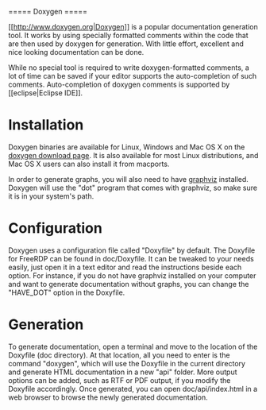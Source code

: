 ===== Doxygen =====

[[http://www.doxygen.org|Doxygen]] is a popular documentation generation tool. It works by using specially formatted comments within the code that are then used by doxygen for generation. With little effort, excellent and nice looking documentation can be done.

While no special tool is required to write doxygen-formatted comments, a lot of time can be saved if your editor supports the auto-completion of such comments. Auto-completion of doxygen comments is supported by [[eclipse|Eclipse IDE]].
# Installation

Doxygen binaries are available for Linux, Windows and Mac OS X on the [doxygen download page](http://www.stack.nl/~dimitri/doxygen/download.html#latestsrc). It is also available for most Linux distributions, and Mac OS X users can also install it from macports.

In order to generate graphs, you will also need to have [graphviz](http://www.graphviz.org/) installed. Doxygen will use the "dot" program that comes with graphviz, so make sure it is in your system's path.

# Configuration

Doxygen uses a configuration file called "Doxyfile" by default. The Doxyfile for FreeRDP can be found in doc/Doxyfile. It can be tweaked to your needs easily, just open it in a text editor and read the instructions beside each option. For instance, if you do not have graphviz installed on your computer and want to generate documentation without graphs, you can change the "HAVE_DOT" option in the Doxyfile.

# Generation

To generate documentation, open a terminal and move to the location of the Doxyfile (doc directory). At that location, all you need to enter is the command "doxygen", which will use the Doxyfile in the current directory and generate HTML documentation in a new "api" folder. More output options can be added, such as RTF or PDF output, if you modify the Doxyfile accordingly. Once generated, you can open doc/api/index.html in a web browser to browse the newly generated documentation.
